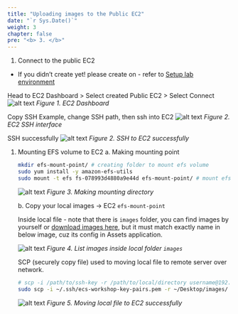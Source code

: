 ```yaml
---
title: "Uploading images to the Public EC2"
date: "`r Sys.Date()`"
weight: 3
chapter: false
pre: "<b> 3. </b>"
---
```


1. Connect to the public EC2
- If you didn’t create yet! please create on - refer to [Setup lab environment](https://aws-fcj-ecs-workshop.github.io/Amazon-ECS-Immersion-Day/fundamentals/2-prerequisites/6-set-up-lab-environment/)


Head to EC2 Dashboard > Select created Public EC2 > Select Connect
![alt text](/images/1-prerequisites/1.3-uploading-images-to-ec2/image.png)
*Figure 1. EC2 Dashboard*

Copy SSH Example, change SSH path, then ssh into EC2
![alt text](/images/1-prerequisites/1.3-uploading-images-to-ec2/image-1.png)
*Figure 2. EC2 SSH interface*

SSH successfully
![alt text](/images/1-prerequisites/1.3-uploading-images-to-ec2/image-2.png)
*Figure 2. SSH to EC2 successfully*

1. Mounting EFS volume to EC2
    a. Making mounting point
    
    ```bash
    mkdir efs-mount-point/ # creating folder to mount efs volume
    sudo yum install -y amazon-efs-utils
    sudo mount -t efs fs-078993d4880a9e44d efs-mount-point/ # mount efs into mounting point
    ```
    
    ![alt text](/images/1-prerequisites/1.3-uploading-images-to-ec2/image-3.png)
    *Figure 3. Making mounting directory*
    
    b.  Copy your local images → EC2 `efs-mount-point`
    
    Inside local file - note that there is `images` folder, you can find images by yourself or [download images here](), but it must match exactly name in below image, cuz its config in Assets application.


    ![alt text](/images/1-prerequisites/1.3-uploading-images-to-ec2/image-4.png)
    *Figure 4. List images inside local folder `images`*
    

    SCP (securely copy file) used to moving local file to remote server over network.

    ```bash
    # scp -i /path/to/ssh-key -r /path/to/local/directory username@192.168.1.2:/home/username/
    sudo scp -i ~/.ssh/ecs-workshop-key-pairs.pem -r ~/Desktop/images/ ec2-user@ec2-54-79-164-169.ap-southeast-2.compute.amazonaws.com:.
    ```
    
    ![alt text](/images/1-prerequisites/1.3-uploading-images-to-ec2/image-5.png)
    *Figure 5. Moving local file to EC2 successfully*
